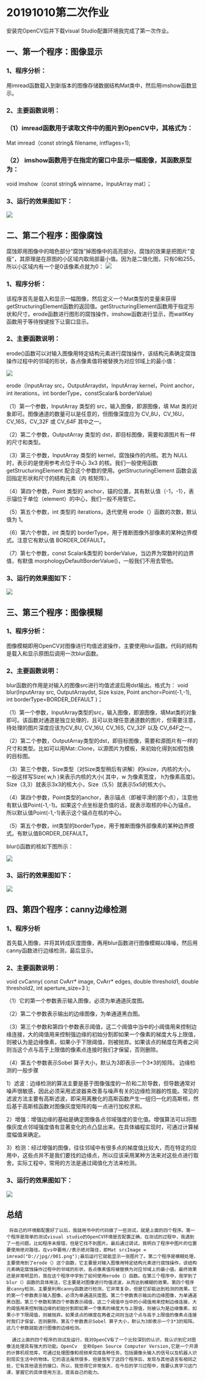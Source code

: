 # 20191010第二次作业

安装完OpenCV后并下载visual Studio配置环境我完成了第一次作业。

## 一、第一个程序：图像显示
### 1、程序分析：
用imread函数载入到新版本的图像存储数据结构Mat类中，然后用imshow函数显示。
### 2、主要函数说明：
### （1）imread函数用于读取文件中的图片到OpenCV中，其格式为：
Mat  imread（const string& filename, intflages=1);
### （2） imshow函数用于在指定的窗口中显示一幅图像，其函数原型为：
void imshow（const string& winname，InputArray mat）；
### 3、运行的效果图如下：
![](./Images/01.png)

## 二、第二个程序：图像腐蚀
腐蚀即用图像中的暗色部分“腐蚀”掉图像中的高亮部分。腐蚀的效果是把图片"变瘦"，其原理是在原图的小区域内取局部最小值。因为是二值化图，只有0和255，所以小区域内有一个是0该像素点就为0：
![](./Images/004.jpg)
### 1、程序分析：
该程序首先是载入和显示一幅图像，然后定义一个Mat类型的变量来获得getStructuringElement函数的返回值。getStructuringElement函数用于指定形状和尺寸。erode函数进行图形的腐蚀操作，imshow函数进行显示，而waitKey函数用于等待按键按下让窗口显示。
### 2、主要函数说明：
erode()函数可以对输入图像用特定结构元素进行腐蚀操作，该结构元素确定腐蚀操作过程中的邻域的形状，各点像素值将被替换为对应邻域上的最小值：

![](./Images/02.png)

erode（InputArray src，OutputArraydst，InputArray kernel，Point anchor，int iterations，int borderType，constScalar& borderValue)

（1）第一个参数，InputArray 类型的 src，输入图像，即源图像，填 Mat 类的对象即可。图像通道的数量可以是任意的，但图像深度应为 CV_8U，CV_16U，CV_16S，CV_32F 或 CV_64F 其中之一。

（2）第二个参数，OutputArray 类型的 dst，即目标图像，需要和源图片有一样的尺寸和类型。

（3）第三个参数，InputArray 类型的 kernel，腐蚀操作的内核。若为 NULL 时，表示的是使用参考点位于中心 3x3 的核。我们一般使用函数 getStructuringElement 配合这个参数的使用。getStructuringElement 函数会返回指定形状和尺寸的结构元素（内
核矩阵）。

（4）第四个参数，Point 类型的 anchor，锚的位置，其有默认值（-1，-1），表示锚位于单位（element）的中心，我们一般不用管它。

（5）第五个参数，int 类型的 iterations，迭代使用 erode（）函数的次数，默认值为 1。

（6）第六个参数，int 类型的 borderType，用于推断图像外部像素的某种边界模式。注意它有默认值 BORDER_DEFAULT。

（7）第七个参数，const Scalar&类型的 borderValue，当边界为常数时的边界值，有默值 morphologyDefaultBorderValue()，一般我们不用去管他。

### 3、运行的效果图如下：
![](./Images/002.png)

## 三、第三个程序：图像模糊
### 1、程序分析：
图像模糊即用OpenCV对图像进行均值滤波操作，主要使用blur函数。代码的结构是载入和显示原图后调用一次blur函数。
### 2、主要函数说明：
blur函数的作用是对输入的图像src进行均值滤波后用dst输出。格式为：
void blur(InputArray src, OutputArraydst, Size ksize, Point anchor=Point(-1,-1), int borderType=BORDER_DEFAULT )；

（1）第一个参数，InputArray类型的src，输入图像，即源图像，填Mat类的对象即可。该函数对通道是独立处理的，且可以处理任意通道数的图片，但需要注意，待处理的图片深度应该为CV_8U, CV_16U, CV_16S, CV_32F 以及 CV_64F之一。

（2）第二个参数，OutputArray类型的dst，即目标图像，需要和源图片有一样的尺寸和类型。比如可以用Mat::Clone，以源图片为模板，来初始化得到如假包换的目标图。

（3）第三个参数，Size类型（对Size类型稍后有讲解）的ksize，内核的大小。一般这样写Size( w,h )来表示内核的大小( 其中，w 为像素宽度， h为像素高度)。Size（3,3）就表示3x3的核大小，Size（5,5）就表示5x5的核大小。

（4）第四个参数，Point类型的anchor，表示锚点（即被平滑的那个点），注意他有默认值Point(-1,-1)。如果这个点坐标是负值的话，就表示取核的中心为锚点，所以默认值Point(-1,-1)表示这个锚点在核的中心。

（5）第五个参数，int类型的borderType，用于推断图像外部像素的某种边界模式。有默认值BORDER_DEFAULT。
   
blur()函数的核如下图所示：

![](./Images/006.png)
### 3、运行的效果图如下：
![](./Images/003.png)
## 四、第四个程序：canny边缘检测
### 1、程序分析
首先载入图像，并将其转成灰度图像，再用blur函数进行图像模糊以降噪，然后用canny函数进行边缘检测，最后显示。
### 2、主要函数说明：
void cvCanny( const CvArr* image, CvArr* edges, double threshold1, double threshold2, int aperture_size=3 );

（1）它的第一个参数表示输入图像，必须为单通道灰度图。

（2）第二个参数表示输出的边缘图像，为单通道黑白图。

（3）第三个参数和第四个参数表示阈值，这二个阈值中当中的小阈值用来控制边缘连接，大的阈值用来控制强边缘的初始分割即如果一个像素的梯度大与上限值，则被认为是边缘像素，如果小于下限阈值，则被抛弃。如果该点的梯度在两者之间则当这个点与高于上限值的像素点连接时我们才保留，否则删除。

（4）第五个参数表示Sobel 算子大小，默认为3即表示一个3*3的矩阵。
边缘检测的一般步骤
 
1）滤波：边缘检测的算法主要是基于图像强度的一阶和二阶导数，但导数通常对噪声很敏感，因此必须采用滤波器来改善与噪声有关的边缘检测器的性能。常见的滤波方法主要有高斯滤波，即采用离散化的高斯函数产生一组归一化的高斯核，然后基于高斯核函数对图像灰度矩阵的每一点进行加权求和。
 
2）增强：增强边缘的基础是确定图像各点邻域强度的变化值。增强算法可以将图像灰度点邻域强度值有显著变化的点凸显出来。在具体编程实现时，可通过计算梯度幅值来确定。
 
3）检测：经过增强的图像，往往邻域中有很多点的梯度值比较大，而在特定的应用中，这些点并不是我们要找的边缘点，所以应该采用某种方法来对这些点进行取舍。实际工程中，常用的方法是通过阈值化方法来检测。
### 3、运行的效果图如下：
![](./Images/005.png)


## 总结
     将自己的环境都配置好了以后，我就用书中的代码做了一些测试，就是上面的四个程序。第一个程序是简单的测试visual studio的OpenCV环境是否配置正确，在测试的过程中，我遇到了一些问题。比如程序未报错，但是它找不到图片。最后通过调试，我明白了程序中图片的位置要使用绝对路径。在vs中要用//表示绝对路径，即Mat srcImage = imread("D://jpg//001.png");最后运行它就能显示一张图片了。第二个程序是模糊处理，主要使用到了erode（）这个函数，它主要是对输入图像用特定结构元素进行腐蚀操作，该结构元素确定腐蚀操作过程中的邻域的形状，各点像素值将被替换为对应邻域上的最小值。最终效果还是非常明显的，我在这个程序中学到了如何使用erode（）函数。在第三个程序中，我学到了blur（）函数的具体用法，它主要是对图像进行均值滤波，从而达到模糊的效果。第四个程序是canny检测，主要是利用canny函数进行检测，它非常复杂，但是它却能达到检测的效果。它的第一个参数表示输入图像，必须为单通道灰度图。第二个参数表示输出的边缘图像，为单通道黑白图。第三个参数和第四个参数表示阈值，这二个阈值中当中的小阈值用来控制边缘连接，大的阈值用来控制强边缘的初始分割即如果一个像素的梯度大与上限值，则被认为是边缘像素，如果小于下限阈值，则被抛弃。如果该点的梯度在两者之间则当这个点与高于上限值的像素点连接时我们才保留，否则删除。第五个参数表示Sobel 算子大小，默认为3即表示一个3*3的矩阵。这几个参数就能进行图像的边缘检测。

      通过上面的四个程序的测试及运行，我对OpenCV有了一个比较深刻的认识，我认识到它对图像法处理具有强大的功能。OpenCv  全称Open Source Computer Version,它是一个开源的计算机视觉库，可通过处理图像和视频来完成各种任务，包括摄像头输入的信号以及机器人识别现实生活中的物体。它的语法虽然很多，但是我写了这四个程序后，发现与其他语言有相同之处，它有其他语言的接口，所以，我觉得它非常强大，在今后的学习过程中，我要认真学习这门课，掌握它的具体使用方法，提高自己的能力。
  
